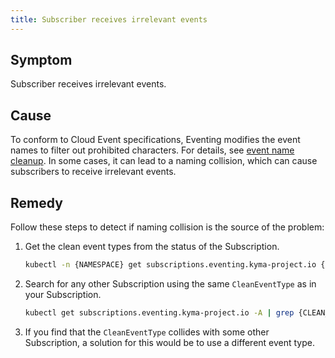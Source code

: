 ```yaml
---
title: Subscriber receives irrelevant events
---
```


## Symptom

Subscriber receives irrelevant events. 

## Cause

To conform to Cloud Event specifications, Eventing modifies the event names to filter out prohibited characters. For details, see [event name cleanup](../../../05-technical-reference/evnt-01-event-names.md#event-name-cleanup).
In some cases, it can lead to a naming collision, which can cause subscribers to receive irrelevant events.

## Remedy

Follow these steps to detect if naming collision is the source of the problem:

1. Get the clean event types from the status of the Subscription.
 
    ```bash
    kubectl -n {NAMESPACE} get subscriptions.eventing.kyma-project.io {NAME} -o jsonpath='{.status.types}'
    ```

2. Search for any other Subscription using the same `CleanEventType` as in your Subscription.
    
    ```bash
    kubectl get subscriptions.eventing.kyma-project.io -A | grep {CLEAN_EVENT_TYPE}
    ```
    
3. If you find that the `CleanEventType` collides with some other Subscription, a solution for this would be to use a different event type. 
